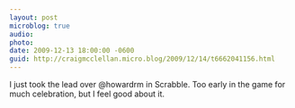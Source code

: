 ```yaml
---
layout: post
microblog: true
audio: 
photo: 
date: 2009-12-13 18:00:00 -0600
guid: http://craigmcclellan.micro.blog/2009/12/14/t6662041156.html
---
```

I just took the lead over @howardrm in Scrabble. Too early in the game for much celebration, but I feel good about it.
